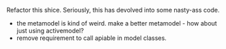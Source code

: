 Refactor this shice. Seriously, this has devolved into some nasty-ass code. 
  
* the metamodel is kind of weird. make a better metamodel - how about just using activemodel?
* remove requirement to call apiable in model classes. 